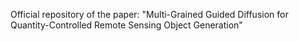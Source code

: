 Official repository of the paper: "Multi-Grained Guided Diffusion for Quantity-Controlled Remote Sensing Object Generation"
